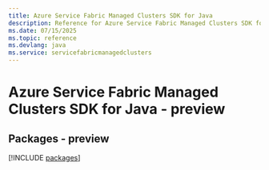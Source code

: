 ```yaml
---
title: Azure Service Fabric Managed Clusters SDK for Java
description: Reference for Azure Service Fabric Managed Clusters SDK for Java
ms.date: 07/15/2025
ms.topic: reference
ms.devlang: java
ms.service: servicefabricmanagedclusters
---
```

# Azure Service Fabric Managed Clusters SDK for Java - preview
## Packages - preview
[!INCLUDE [packages](service-fabric-managed-clusters-index.md)]
